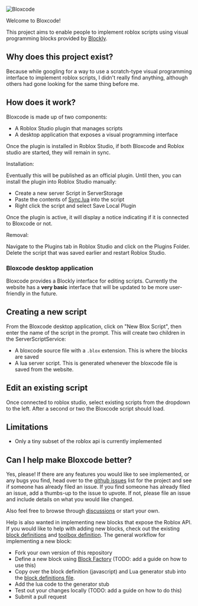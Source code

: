 ![Bloxcode](https://www.bloxcode.studio/bloxcode-logo-inverted.png)

Welcome to Bloxcode!

This project aims to enable people to implement roblox scripts using
visual programming blocks provided by [Blockly](https://developers.google.com/blockly).

## Why does this project exist?

Because while googling for a way to use a scratch-type visual programming interface to
implement roblox scripts, I didn't really find anything, although others had gone looking
for the same thing before me.

## How does it work?
Bloxcode is made up of two components:

* A Roblox Studio plugin that manages scripts
* A desktop application that exposes a visual programming interface

Once the plugin is installed in Roblox Studio, if both Bloxcode and
Roblox studio are started, they will remain in sync.

Installation:

Eventually this will be published as an official plugin. Until then, you can install
the plugin into Roblox Studio manually:

* Create a new server Script in ServerStorage
* Paste the contents of [Sync.lua](./docs/Sync.lua) into the script
* Right click the script and select Save Local Plugin

Once the plugin is active, it will display a notice indicating if
it is connected to Bloxcode or not.

Removal:

Navigate to the Plugins tab in Roblox Studio and click on the Plugins Folder. Delete the
script that was saved earlier and restart Roblox Studio.


### Bloxcode desktop application

Bloxcode provides a Blockly interface
for editing scripts. Currently the website has a **very basic** interface that will be
updated to be more user-friendly in the future.

## Creating a new script

From the Bloxcode desktop application, click on "New Blox Script", then
enter the name of the script in the prompt. This will create two children in the ServerScriptService:
* A bloxcode source file with a `.blox` extension. This is where the blocks are saved
* A lua server script. This is generated whenever the bloxcode file is saved from the website.

## Edit an existing script

Once connected to roblox studio, select existing scripts from the dropdown to the left.
After a second or two the Bloxcode script should load.

## Limitations

* Only a tiny subset of the roblox api is currently implemented

## Can I help make Bloxcode better?

Yes, please! If there are any features you would like to see implemented, or any bugs you
find, head over to the [github issues](https://github.com/wolfgangmeyers/bloxcode/issues) list for the project and see if someone has already filed an issue. If you find someone
has already filed an issue, add a thumbs-up to the issue to upvote. If not, please file
an issue and include details on what you would like changed.

Also feel free to browse through [discussions](https://github.com/wolfgangmeyers/bloxcode/discussions) or start your own.

Help is also wanted in implementing new blocks that expose the Roblox API. If you would
like to help with adding new blocks, check out the existing [block definitions](./docs/blocks.js) and [toolbox definition](./docs/index.html). The general workflow for
implementing a new block:

* Fork your own version of this repository
* Define a new block using [Block Factory](https://blockly-demo.appspot.com/static/demos/blockfactory/index.html) (TODO: add a guide on how to use this)
* Copy over the block definition (javascript) and Lua generator stub into the [block definitions file](./docs/blocks.js).
* Add the lua code to the generator stub
* Test out your changes locally (TODO: add a guide on how to do this)
* Submit a pull request



